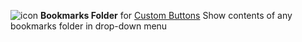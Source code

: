 ![icon](https://raw.github.com/Infocatcher/Custom_Buttons/master/Bookmarks_Folder/icon.png)&nbsp;**Bookmarks Folder** for [Custom Buttons](https://addons.mozilla.org/addon/custom-buttons/)
Show contents of any bookmarks folder in drop-down menu